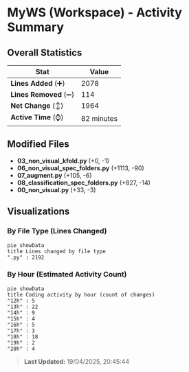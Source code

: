 # MyWS (Workspace) - Activity Summary 

## Overall Statistics

| Stat                   | Value                                                             |
| ---------------------- | ----------------------------------------------------------------- |
| **Lines Added** (➕)   | 2078                                          |
| **Lines Removed** (➖) | 114                                        |
| **Net Change** (↕)    | 1964                |
| **Active Time** (⌚)   | 82 minutes |


## Modified Files
- **03_non_visual_kfold.py** (+0, -1)
- **06_non_visual_spec_folders.py** (+1113, -90)
- **07_augment.py** (+105, -6)
- **08_classification_spec_folders.py** (+827, -14)
- **00_non_visual.py** (+33, -3)

## Visualizations

### By File Type (Lines Changed)

```mermaid
pie showData
title Lines changed by file type
".py" : 2192
```

### By Hour (Estimated Activity Count)

```mermaid
pie showData
title Coding activity by hour (count of changes)
"12h" : 5
"13h" : 22
"14h" : 9
"15h" : 4
"16h" : 5
"17h" : 3
"18h" : 18
"19h" : 2
"20h" : 4
```


> **Last Updated:** 19/04/2025, 20:45:44